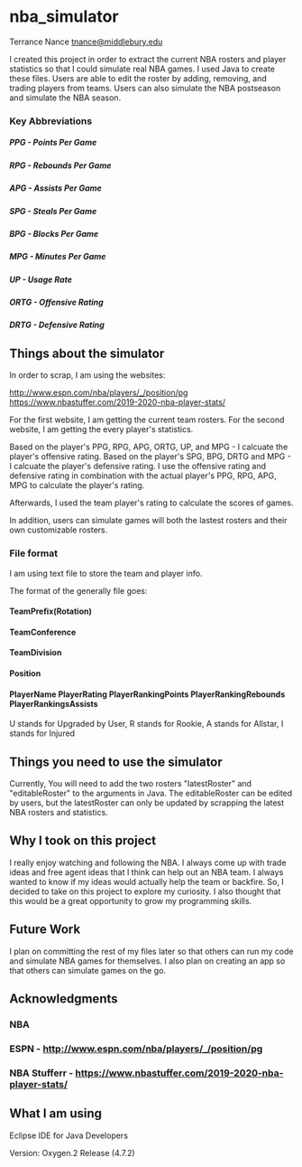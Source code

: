 # nba_simulator

Terrance Nance <tnance@middlebury.edu> 

I created this project in order to extract the current NBA rosters and player statistics so that I could simulate real NBA games. I used Java to create these files. Users are able to edit the roster by adding, removing, and trading players from teams. Users can also simulate the NBA postseason and simulate the NBA season.

### Key Abbreviations
 ##### PPG - Points Per Game
 ##### RPG - Rebounds Per Game
 ##### APG - Assists Per Game
 ##### SPG - Steals Per Game
 ##### BPG - Blocks Per Game
 ##### MPG - Minutes Per Game
 ##### UP - Usage Rate
 ##### ORTG - Offensive Rating
 ##### DRTG - Defensive Rating

## Things about the simulator

In order to scrap, I am using the websites: 

http://www.espn.com/nba/players/_/position/pg 
https://www.nbastuffer.com/2019-2020-nba-player-stats/

For the first website, I am getting the current team rosters.
For the second website, I am getting the every player's statistics.

Based on the player's PPG, RPG, APG, ORTG, UP, and MPG - I calcuate the player's offensive rating.
Based on the player's SPG, BPG, DRTG and MPG - I calcuate the player's defensive rating.
I use the offensive rating and defensive rating in combination with the actual player's PPG, RPG, APG, MPG to calculate the player's rating.

Afterwards, I used the team player's rating to calculate the scores of games.

In addition, users can simulate games will both the lastest rosters and their own customizable rosters.

### File format

I am using text file to store the team and player info.

The format of the generally file goes:

 #### TeamPrefix(Rotation)
 #### TeamConference
 #### TeamDivision

 #### Position
 #### PlayerName PlayerRating PlayerRankingPoints PlayerRankingRebounds PlayerRankingsAssists

U stands for Upgraded by User, R stands for Rookie, A stands for Allstar, I stands for Injured

## Things you need to use the simulator

Currently, You will need to add the two rosters "latestRoster" and "editableRoster" to the arguments in Java. The editableRoster can be edited by users, but the latestRoster can only be updated by scrapping the latest NBA rosters and statistics.


## Why I took on this project

I really enjoy watching and following the NBA. I always come up with trade ideas and free agent ideas that I think can help out an NBA team. I always wanted to know if my ideas would actually help the team or backfire. So, I decided to take on this project to explore my curiosity. I also thought that this would be a great opportunity to grow my programming skills.

## Future Work

I plan on committing the rest of my files later so that others can run my code and simulate NBA games for themselves. I also plan on creating an app so that others can simulate games on the go.

## Acknowledgments

### NBA 
### ESPN - http://www.espn.com/nba/players/_/position/pg
### NBA Stufferr - https://www.nbastuffer.com/2019-2020-nba-player-stats/

## What I am using 
Eclipse IDE for Java Developers

Version: Oxygen.2 Release (4.7.2)
